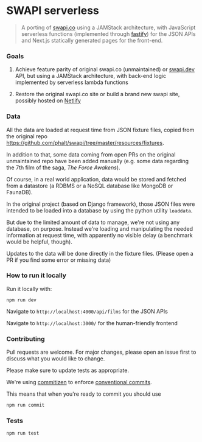 # SWAPI serverless

>   A porting of [swapi.co](https://swapi.co) using a JAMStack architecture,
    with JavaScript serverless functions (implemented through [fastify](https://fastify.io)) for the JSON APIs and Next.js 
    statically generated pages for the front-end.

### Goals
1.  Achieve feature parity of original swapi.co (unmaintained) or 
    [swapi.dev](https://swapi.dev) API, but using a JAMStack architecture, 
    with back-end logic implemented by serverless lambda functions

2.  Restore the original swapi.co site or build a brand new swapi site, possibly 
    hosted on [Netlify](www.netlify.com)

### Data
All the data are loaded at request time from JSON fixture files, copied from 
the original repo https://github.com/phalt/swapi/tree/master/resources/fixtures.

In addition to that, some data coming from open PRs on the original unmaintained
repo have been added manually (e.g. some data regarding the 7th film of the 
saga, *The Force Awakens*).

Of course, in a real world application, data would be stored and fetched
from a datastore (a RDBMS or a NoSQL database like MongoDB or FaunaDB).

In the original project (based on Django framework), those JSON files were
intended to be loaded into a database by using the python utility `loaddata`.

But due to the limited amount of data to manage, we're not using any database,
on purpose. Instead we're loading and manipulating the needed information at 
request time, with apparently no visible delay (a benchmark would be helpful, 
though).

Updates to the data will be done directly in the fixture files. 
(Please open a PR if you find some error or missing data)

### How to run it locally
Run it locally with:
```
npm run dev
```

Navigate to `http://localhost:4000/api/films` for the JSON APIs

Navigate to `http://localhost:3000/` for the human-friendly frontend

### Contributing
Pull requests are welcome. For major changes, please open an issue first to discuss what you would like to change.

Please make sure to update tests as appropriate.

We're using [commitizen](https://github.com/commitizen/cz-cli) to enforce 
[conventional commits](https://www.conventionalcommits.org/en/v1.0.0/).

This means that when you're ready to commit you should use 

``` bash
npm run commit
```

### Tests

```
npm run test
```

